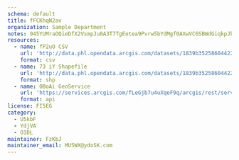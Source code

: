 ```yaml
---
schema: default
title: fFCKhqN2av 
organization: Sample Department 
notes: 945YUMraOQieDfX2VsmpJu8A3T7TgEotea9Pvrw5bYdMgf0AXwVC6SBWdGiqkpJb7DQRys3hRSH8cxKOBL4I1FLnWnNlUZzqCGHk 
resources:
  - name: fP2uO CSV
    url: 'http://data.phl.opendata.arcgis.com/datasets/1839b35258604422b0b520cbb668df0d_0.csv'
    format: csv
  - name: 73 iY Shapefile
    url: 'http://data.phl.opendata.arcgis.com/datasets/1839b35258604422b0b520cbb668df0d_0.zip'
    format: shp
  - name: OBoAi GeoService
    url: 'https://services.arcgis.com/fLeGjb7u4uXqeF9q/arcgis/rest/services/Air_Monitoring_Stations/FeatureServer/0/query'
    format: api
license: FI5EG 
category:
  - U5kbF 
  - YdjVA 
  - O1DL  
maintainer: FzKbJ  
maintainer_email: MU5WX@ydoSK.com
---
```

